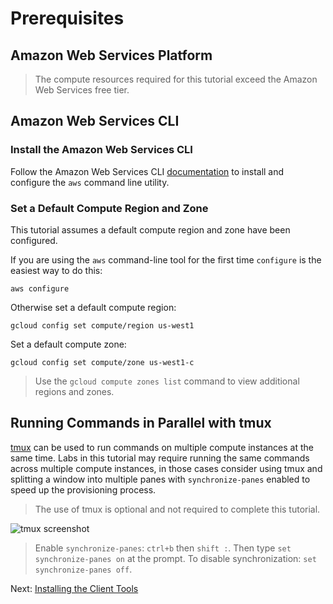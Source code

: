 # Prerequisites

## Amazon Web Services Platform

> The compute resources required for this tutorial exceed the Amazon Web Services free tier.

## Amazon Web Services CLI

### Install the Amazon Web Services CLI

Follow the Amazon Web Services CLI [documentation](https://docs.aws.amazon.com/cli/latest/userguide/cli-chap-install.html) to install and configure the `aws` command line utility.


### Set a Default Compute Region and Zone

This tutorial assumes a default compute region and zone have been configured.

If you are using the `aws` command-line tool for the first time `configure` is the easiest way to do this:

```
aws configure
```

Otherwise set a default compute region:

```
gcloud config set compute/region us-west1
```

Set a default compute zone:

```
gcloud config set compute/zone us-west1-c
```

> Use the `gcloud compute zones list` command to view additional regions and zones.

## Running Commands in Parallel with tmux

[tmux](https://github.com/tmux/tmux/wiki) can be used to run commands on multiple compute instances at the same time. Labs in this tutorial may require running the same commands across multiple compute instances, in those cases consider using tmux and splitting a window into multiple panes with `synchronize-panes` enabled to speed up the provisioning process.

> The use of tmux is optional and not required to complete this tutorial.

![tmux screenshot](images/tmux-screenshot.png)

> Enable `synchronize-panes`: `ctrl+b` then `shift :`. Then type `set synchronize-panes on` at the prompt. To disable synchronization: `set synchronize-panes off`.

Next: [Installing the Client Tools](02-client-tools.md)
